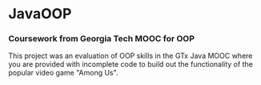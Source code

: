 # JavaOOP
### Coursework from Georgia Tech MOOC for OOP
This project was an evaluation of OOP skills in the GTx Java MOOC where you are provided with incomplete code to build out the functionality of the popular video game "Among Us".
